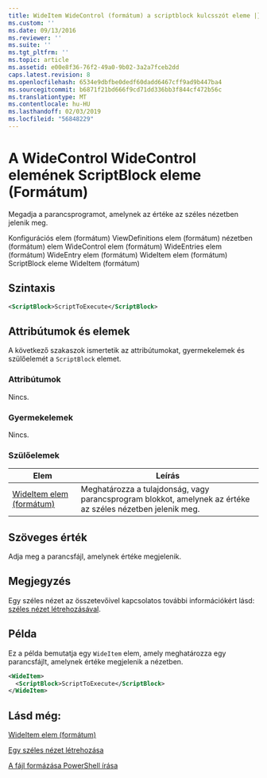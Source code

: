 ```yaml
---
title: WideItem WideControl (formátum) a scriptblock kulcsszót eleme |} A Microsoft Docs
ms.custom: ''
ms.date: 09/13/2016
ms.reviewer: ''
ms.suite: ''
ms.tgt_pltfrm: ''
ms.topic: article
ms.assetid: e00e8f36-76f2-49a0-9b02-3a2a7fceb2dd
caps.latest.revision: 8
ms.openlocfilehash: 6534e9dbfbe0dedf60dadd6467cff9ad9b447ba4
ms.sourcegitcommit: b6871f21bd666f9cd71dd336bb3f844cf472b56c
ms.translationtype: MT
ms.contentlocale: hu-HU
ms.lasthandoff: 02/03/2019
ms.locfileid: "56848229"
---
```

# <a name="scriptblock-element-for-wideitem-for-widecontrol-format"></a>A WideControl WideControl elemének ScriptBlock eleme (Formátum)

Megadja a parancsprogramot, amelynek az értéke az széles nézetben jelenik meg.

Konfigurációs elem (formátum) ViewDefinitions elem (formátum) nézetben (formátum) elem WideControl elem (formátum) WideEntries elem (formátum) WideEntry elem (formátum) WideItem elem (formátum) ScriptBlock eleme WideItem (formátum)

## <a name="syntax"></a>Szintaxis

```xml
<ScriptBlock>ScriptToExecute</ScriptBlock>
```

## <a name="attributes-and-elements"></a>Attribútumok és elemek

A következő szakaszok ismertetik az attribútumokat, gyermekelemek és szülőelemét a `ScriptBlock` elemet.

### <a name="attributes"></a>Attribútumok

Nincs.

### <a name="child-elements"></a>Gyermekelemek

Nincs.

### <a name="parent-elements"></a>Szülőelemek

|Elem|Leírás|
|-------------|-----------------|
|[WideItem elem (formátum)](./wideitem-element-for-widecontrol-format.md)|Meghatározza a tulajdonság, vagy parancsprogram blokkot, amelynek az értéke az széles nézetben jelenik meg.|

## <a name="text-value"></a>Szöveges érték

Adja meg a parancsfájl, amelynek értéke megjelenik.

## <a name="remarks"></a>Megjegyzés

Egy széles nézet az összetevőivel kapcsolatos további információkért lásd: [széles nézet létrehozásával](./creating-a-wide-view.md).

## <a name="example"></a>Példa

Ez a példa bemutatja egy `WideItem` elem, amely meghatározza egy parancsfájlt, amelynek értéke megjelenik a nézetben.

```xml
<WideItem>
  <ScriptBlock>ScriptToExecute</ScriptBlock>
</WideItem>
```

## <a name="see-also"></a>Lásd még:

[WideItem elem (formátum)](./wideitem-element-for-widecontrol-format.md)

[Egy széles nézet létrehozása](./creating-a-wide-view.md)

[A fájl formázása PowerShell írása](./writing-a-powershell-formatting-file.md)
